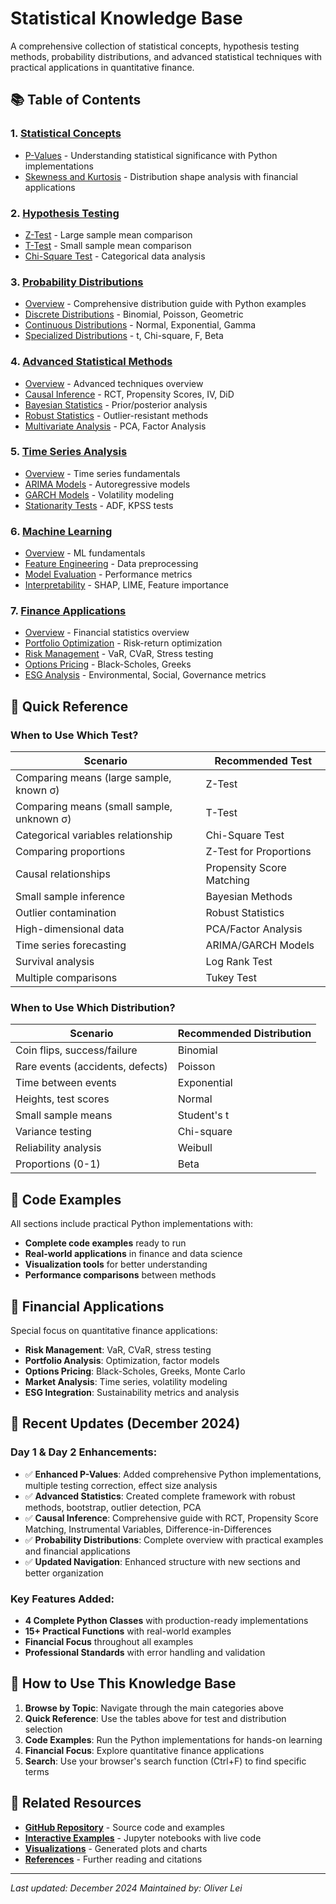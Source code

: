 # Statistical Knowledge Base

A comprehensive collection of statistical concepts, hypothesis testing methods, probability distributions, and advanced statistical techniques with practical applications in quantitative finance.

## 📚 Table of Contents

### 1. [Statistical Concepts](./concepts/README.md)
- [P-Values](./concepts/p-values.md) - Understanding statistical significance with Python implementations
- [Skewness and Kurtosis](./concepts/skewness-kurtosis.md) - Distribution shape analysis with financial applications

### 2. [Hypothesis Testing](./hypothesis-testing/README.md)
- [Z-Test](./hypothesis-testing/z-test.md) - Large sample mean comparison
- [T-Test](./hypothesis-testing/t-test.md) - Small sample mean comparison
- [Chi-Square Test](./hypothesis-testing/chi-square-test.md) - Categorical data analysis

### 3. [Probability Distributions](./distributions/README.md)
- [Overview](./distributions/README.md) - Comprehensive distribution guide with Python examples
- [Discrete Distributions](./distributions/discrete-distributions.md) - Binomial, Poisson, Geometric
- [Continuous Distributions](./distributions/continuous-distributions.md) - Normal, Exponential, Gamma
- [Specialized Distributions](./distributions/specialized-distributions.md) - t, Chi-square, F, Beta

### 4. [Advanced Statistical Methods](./advanced-statistics/README.md)
- [Overview](./advanced-statistics/README.md) - Advanced techniques overview
- [Causal Inference](./advanced-statistics/causal-inference.md) - RCT, Propensity Scores, IV, DiD
- [Bayesian Statistics](./advanced-statistics/bayesian-statistics.md) - Prior/posterior analysis
- [Robust Statistics](./advanced-statistics/robust-statistics.md) - Outlier-resistant methods
- [Multivariate Analysis](./advanced-statistics/multivariate-analysis.md) - PCA, Factor Analysis

### 5. [Time Series Analysis](./time-series/README.md)
- [Overview](./time-series/README.md) - Time series fundamentals
- [ARIMA Models](./time-series/arima-models.md) - Autoregressive models
- [GARCH Models](./time-series/garch-models.md) - Volatility modeling
- [Stationarity Tests](./time-series/stationarity-tests.md) - ADF, KPSS tests

### 6. [Machine Learning](./machine-learning/README.md)
- [Overview](./machine-learning/README.md) - ML fundamentals
- [Feature Engineering](./machine-learning/feature-engineering.md) - Data preprocessing
- [Model Evaluation](./machine-learning/model-evaluation.md) - Performance metrics
- [Interpretability](./machine-learning/interpretability.md) - SHAP, LIME, Feature importance

### 7. [Finance Applications](./finance/README.md)
- [Overview](./finance/README.md) - Financial statistics overview
- [Portfolio Optimization](./finance/portfolio-optimization.md) - Risk-return optimization
- [Risk Management](./finance/risk-management.md) - VaR, CVaR, Stress testing
- [Options Pricing](./finance/options-pricing.md) - Black-Scholes, Greeks
- [ESG Analysis](./finance/esg-analysis.md) - Environmental, Social, Governance metrics

## 🎯 Quick Reference

### When to Use Which Test?

| Scenario                                  | Recommended Test          |
| ----------------------------------------- | ------------------------- |
| Comparing means (large sample, known σ)   | Z-Test                    |
| Comparing means (small sample, unknown σ) | T-Test                    |
| Categorical variables relationship        | Chi-Square Test           |
| Comparing proportions                     | Z-Test for Proportions    |
| Causal relationships                      | Propensity Score Matching |
| Small sample inference                    | Bayesian Methods          |
| Outlier contamination                     | Robust Statistics         |
| High-dimensional data                     | PCA/Factor Analysis       |
| Time series forecasting                   | ARIMA/GARCH Models        |
| Survival analysis                         | Log Rank Test             |
| Multiple comparisons                      | Tukey Test                |

### When to Use Which Distribution?

| Scenario                         | Recommended Distribution |
| -------------------------------- | ------------------------ |
| Coin flips, success/failure      | Binomial                 |
| Rare events (accidents, defects) | Poisson                  |
| Time between events              | Exponential              |
| Heights, test scores             | Normal                   |
| Small sample means               | Student's t              |
| Variance testing                 | Chi-square               |
| Reliability analysis             | Weibull                  |
| Proportions (0-1)                | Beta                     |

## 🐍 Code Examples

All sections include practical Python implementations with:
- **Complete code examples** ready to run
- **Real-world applications** in finance and data science
- **Visualization tools** for better understanding
- **Performance comparisons** between methods

## 💼 Financial Applications

Special focus on quantitative finance applications:
- **Risk Management**: VaR, CVaR, stress testing
- **Portfolio Analysis**: Optimization, factor models
- **Options Pricing**: Black-Scholes, Greeks, Monte Carlo
- **Market Analysis**: Time series, volatility modeling
- **ESG Integration**: Sustainability metrics and analysis

## 🚀 Recent Updates (December 2024)

### Day 1 & Day 2 Enhancements:
- ✅ **Enhanced P-Values**: Added comprehensive Python implementations, multiple testing correction, effect size analysis
- ✅ **Advanced Statistics**: Created complete framework with robust methods, bootstrap, outlier detection, PCA
- ✅ **Causal Inference**: Comprehensive guide with RCT, Propensity Score Matching, Instrumental Variables, Difference-in-Differences
- ✅ **Probability Distributions**: Complete overview with practical examples and financial applications
- ✅ **Updated Navigation**: Enhanced structure with new sections and better organization

### Key Features Added:
- **4 Complete Python Classes** with production-ready implementations
- **15+ Practical Functions** with real-world examples
- **Financial Focus** throughout all examples
- **Professional Standards** with error handling and validation

## 📖 How to Use This Knowledge Base

1. **Browse by Topic**: Navigate through the main categories above
2. **Quick Reference**: Use the tables above for test and distribution selection
3. **Code Examples**: Run the Python implementations for hands-on learning
4. **Financial Focus**: Explore quantitative finance applications
5. **Search**: Use your browser's search function (Ctrl+F) to find specific terms

## 🔗 Related Resources

- **[GitHub Repository](https://github.com/YiyuanLei/knowledge_share)** - Source code and examples
- **[Interactive Examples](./examples/)** - Jupyter notebooks with live code
- **[Visualizations](./visualizations/)** - Generated plots and charts
- **[References](./references/)** - Further reading and citations

---

_Last updated: December 2024_
_Maintained by: Oliver Lei_
